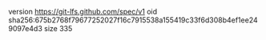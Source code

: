version https://git-lfs.github.com/spec/v1
oid sha256:675b2768f79677252027f16c7915538a155419c33f6d308b4ef1ee249097e4d3
size 335
